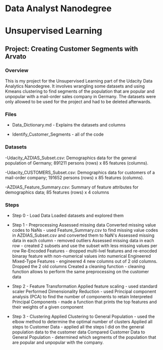 # Data Analyst Nanodegree
# Unsupervised Learning
## Project: Creating Customer Segments with Arvato

### Overview
This is my project for the Unsupervised Learning part of the Udacity Data Analytics Nanodegree. It involves wrangling some datasets and using Kmeans clustering to find segments of the population that are popular and unpopular with a mail-order sales company in Germany. The datasets were only allowed to be used for the project and had to be deleted afterwards.

### Files
- Data_Dictionary.md - Explains the datasets and columns

- Identify_Customer_Segments - all of the code

### Datasets
-Udacity_AZDIAS_Subset.csv: Demographics data for the general population of Germany; 891211 persons (rows) x 85 features (columns).

-Udacity_CUSTOMERS_Subset.csv: Demographics data for customers of a mail-order company; 191652 persons (rows) x 85 features (columns).

-AZDIAS_Feature_Summary.csv: Summary of feature attributes for demographics data; 85 features (rows) x 4 columns

### Steps
- Step 0 - Load Data
  Loaded datasets and explored them
- Step 1 - Preprocessing
  Assessed missing data
  Converted missing value codes to NaNs - used Feature_Summary.csv to find missing value codes in AZDIAS_Subset.csv and converted them to NaN's
  Assessed missing data in each column - removed outliers
  Assessed missing data in each row - created 2 subsets and use the subset with less missing values per row
  Re-Encoded Features - dropped multi-lvel features and re-enocded binaray feature with non-numerical values into numerical
  Engineered Mixed-Type Features - engineered 4 new columns out of 2 old columns. Dropped the 2 old columns
  Created a cleaning function - cleaning function allows to perform the same preprocessing on the customer data
  
- Step 2 - Feature Transformation
  Applied feature scaling - used standard scaler
  Performed Dimensionality Reduction - used Principal component analysis (PCA) to find the number of components to retain
  Interpreted Principal Components - made a function that prints the top features and their weights of a given component
  
- Step 3 - Clustering
  Applied Clustering to General Population - used the elbow method to determine the optimal number of clusters
  Applied all steps to Customer Data - applied all the steps I did on the general population data to the customer data
  Compared Customer Data to General Population - determined which segments of the population that are popular and unpopular with the company.
